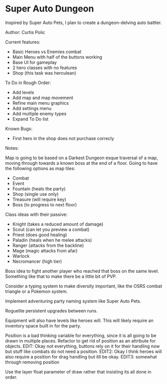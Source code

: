 # Super Auto Dungeon
Inspired by Super Auto Pets, I plan to create a dungeon-delving auto battler.

Author: Curtis Polic

Current features:
- Basic Heroes vs Enemies combat
- Main Menu with half of the buttons working
- Base UI for gameplay
- 2 hero classes with no features
- Shop (this task was herculean)

To Do in Rough Order:
- Add levels
- Add map and map movement
- Refine main menu graphics
- Add settings menu
- Add multiple enemy types
- Expand To Do list

Known Bugs:
- First hero in the shop does not purchase correcly

Notes:

Map is going to be based on a Darkest Dungeon esque traversal of a map, moving through towards a known boss at the end of a floor. 
Going to have the following options as map tiles:
- Combat
- Event
- Fountain (heals the party)
- Shop (single use only)
- Treasure (will require key)
- Boss (to progress to next floor)

Class ideas with their passive:
- Knight (takes a reduced amount of damage)
- Scout (can let you preview a combat)
- Priest (does good healing)
- Paladin (heals when he melee attacks)
- Ranger (attacks from the backline)
- Mage (magic attacks from afar)
- Warlock
- Necromancer (high tier)

Boss idea to fight another player who reached that boss on the same level. Something like that to make there be a little bit of PVP.

Consider a typing system to make diversity important, like the OSRS combat triangle or a Pokemon system.

Implement adventuring party naming system like Super Auto Pets.

Roguelite persistent upgrades between runs.

Equipment will also have levels like heroes will. This will likely require an inventory space built in for the party.

Position is a bad thinking variable for everything, since it is all going to be drawn in multiple places. Refactor to get rid of 
position as an attribute for objects. 
EDIT: Okay not everything, buttons rely on it for their handling now but stuff like combats do not need a position. 
EDIT2: Okay I think heroes will also require a position for drag handling but itll be okay. 
EDIT3: somewhat through removing position

Use the layer float parameter of draw rather that insisting its all done in order.